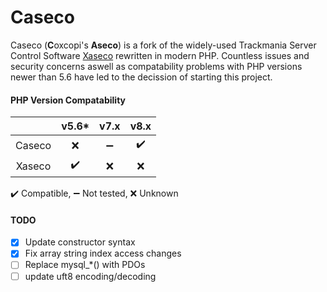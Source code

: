 # Caseco
Caseco (**C**oxcopi's **Aseco**) is a fork of the widely-used Trackmania Server Control Software [Xaseco](https://www.xaseco.org/) rewritten in modern PHP.
Countless issues and security concerns aswell as compatability problems with PHP versions newer than 5.6 have led to the decission of starting this project.

#### PHP Version Compatability
|        | v5.6* | v7.x | v8.x | 
|:------:|:-----:|:----:|:----:|
| Caseco | ❌   | ➖  | ✔️   |
| Xaseco | ✔️   | ❌  | ❌   |

✔️ Compatible, ➖ Not tested, ❌ Unknown

#### TODO
- [X] Update constructor syntax
- [X] Fix array string index access changes
- [ ] Replace mysql_*() with PDOs
- [ ] update uft8 encoding/decoding
